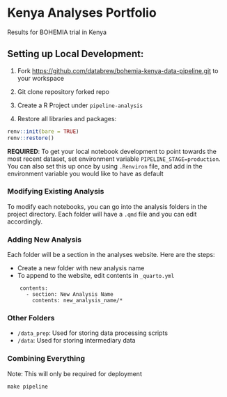 # Kenya Analyses Portfolio
Results for BOHEMIA trial in Kenya

## Setting up Local Development:

1. Fork https://github.com/databrew/bohemia-kenya-data-pipeline.git to your workspace

2. Git clone repository forked repo

3. Create a R Project under `pipeline-analysis`

4. Restore all libraries and packages:

```r
renv::init(bare = TRUE)
renv::restore()
```

**REQUIRED**: To get your local notebook development to point towards the most recent dataset, set environment variable `PIPELINE_STAGE=production`. You can also set this up once by using `.Renviron` file, and add in the environment variable you would like to have as default

### Modifying Existing Analysis
To modify each notebooks, you can go into the analysis folders in the project directory. Each folder will have a `.qmd` file and you can edit accordingly.

### Adding New Analysis
Each folder will be a section in the analyses website. Here are the steps:
- Create a new folder with new analysis name
- To append to the website, edit contents in `_quarto.yml`

```
    contents:
      - section: New Analysis Name
        contents: new_analysis_name/*
```

### Other Folders
- `/data_prep`: Used for storing data processing scripts
- `/data`: Used for storing intermediary data

### Combining Everything
Note: This will only be required for deployment

```
make pipeline
```